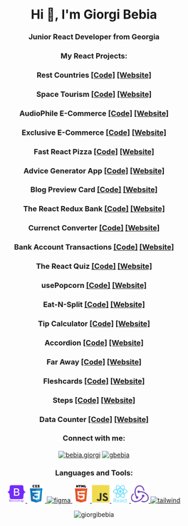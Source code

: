 <h1 align="center">Hi 👋, I'm Giorgi Bebia</h1>
    <h3 align="center">Junior React Developer from Georgia</h3>

<h3 align="center">My React Projects:</h3>

<div align="center">
      <h3>
        Rest Countries
        <a
          href="https://github.com/GiorgiBebia/Rest_Countries"
          target="blank"
          >[Code]</a
        >
        <a
          href="https://giorgibebia.github.io/Rest_Countries/"
          target="_blank"
          >[Website]</a
        >
      </h3>
</div>
<div align="center">
      <h3>
        Space Tourism
        <a
          href="https://github.com/GiorgiBebia/Space_Tourism_Frontend_Mentor"
          target="blank"
          >[Code]</a
        >
        <a
          href="https://giorgibebia.github.io/Space_Tourism_Frontend_Mentor/"
          target="_blank"
          >[Website]</a
        >
      </h3>
</div>
<div align="center">
      <h3>
        AudioPhile E-Commerce
        <a
          href="https://github.com/GiorgiBebia/AudioPhile_E-Commerce"
          target="blank"
          >[Code]</a
        >
        <a
          href="https://giorgibebia.github.io/AudioPhile_E-Commerce/"
          target="_blank"
          >[Website]</a
        >
      </h3>
</div>
<div align="center">
      <h3>
        Exclusive E-Commerce
        <a
          href="https://github.com/GiorgiBebia/Exclusive_E-Commerce"
          target="blank"
          >[Code]</a
        >
        <a
          href="https://giorgibebia.github.io/Exclusive_E-Commerce/"
          target="_blank"
          >[Website]</a
        >
      </h3>
</div>
<div align="center">
      <h3>
        Fast React Pizza
        <a
          href="https://github.com/GiorgiBebia/Fast_React_Pizza"
          target="blank"
          >[Code]</a
        >
        <a
          href="https://giorgibebia.github.io/Fast_React_Pizza/"
          target="_blank"
          >[Website]</a
        >
      </h3>
</div>
<div align="center">
      <h3>
        Advice Generator App
        <a
          href="https://github.com/GiorgiBebia/Advice_Generator_App"
          target="blank"
          >[Code]</a
        >
        <a
          href="https://giorgibebia.github.io/Advice_Generator_App/"
          target="_blank"
          >[Website]</a
        >
      </h3>
</div>
<div align="center">
      <h3>
        Blog Preview Card
        <a
          href="https://github.com/GiorgiBebia/Blog_Preview_Card_Frontend_Mentor"
          target="blank"
          >[Code]</a
        >
        <a
          href="https://giorgibebia.github.io/Blog_Preview_Card_Frontend_Mentor/"
          target="_blank"
          >[Website]</a
        >
      </h3>
</div>
<div align="center">
      <h3>
        The React Redux Bank
        <a
          href="https://github.com/GiorgiBebia/The_React_Redux_Bank"
          target="blank"
          >[Code]</a
        >
        <a
          href="https://giorgibebia.github.io/The_React_Redux_Bank/"
          target="_blank"
          >[Website]</a
        >
      </h3>
</div>
<div align="center">
      <h3>
        Currenct Converter
        <a
          href="https://github.com/GiorgiBebia/Currency_Converter"
          target="_blank"
          >[Code]</a
        >
        <a
          href="https://giorgibebia.github.io/Currency_Converter/"
          target="_blank"
          >[Website]</a
        >
      </h3>
</div>
<div align="center">
      <h3>
        Bank Account Transactions
        <a
          href="https://github.com/GiorgiBebia/Bank_Account_Transactions"
          target="_blank"
          >[Code]</a
        >
        <a
          href="https://giorgibebia.github.io/Bank_Account_Transactions/"
          target="_blank"
          >[Website]</a
        >
      </h3>
</div>
<div align="center">
      <h3>
        The React Quiz
        <a href="https://github.com/GiorgiBebia/The_React_Quiz" target="_blank"
          >[Code]</a
        >
        <a href="https://giorgibebia.github.io/The_React_Quiz/" target="_blank"
          >[Website]</a
        >
      </h3>
</div>
<div align="center">
      <h3>
        usePopcorn
        <a href="https://github.com/GiorgiBebia/usePopcorn" target="_blank"
          >[Code]</a
        >
        <a href="https://giorgibebia.github.io/usePopcorn/" target="_blank"
          >[Website]</a
        >
      </h3>
</div>
<div align="center">
      <h3>
        Eat-N-Split
        <a href="https://github.com/GiorgiBebia/Eat-N-Split" target="_blank"
          >[Code]</a
        >
        <a href="https://giorgibebia.github.io/Eat-N-Split/" target="_blank"
          >[Website]</a
        >
      </h3>
</div>
<div align="center">
      <h3>
        Tip Calculator
        <a href="https://github.com/GiorgiBebia/Tip_Calculator" target="_blank"
          >[Code]</a
        >
        <a href="https://giorgibebia.github.io/Tip_Calculator/" target="_blank"
          >[Website]</a
        >
      </h3>
</div>
<div align="center">
      <h3>
        Accordion
        <a href="https://github.com/GiorgiBebia/Accordion" target="_blank"
          >[Code]</a
        >
        <a href="https://giorgibebia.github.io/Accordion/" target="_blank"
          >[Website]</a
        >
      </h3>
</div>
<div align="center">
      <h3>
        Far Away
        <a href="https://github.com/GiorgiBebia/Far_Away" target="_blank"
          >[Code]</a
        >
        <a href="https://giorgibebia.github.io/Far_Away/" target="_blank"
          >[Website]</a
        >
      </h3>
</div>
<div align="center">
      <h3>
        Fleshcards
        <a href="https://github.com/GiorgiBebia/Flashcards" target="_blank"
          >[Code]</a
        >
        <a href="https://giorgibebia.github.io/Flashcards/" target="_blank"
          >[Website]</a
        >
      </h3>
</div>
<div align="center">
      <h3>
        Steps
        <a href="https://github.com/GiorgiBebia/Steps" target="_blank"
          >[Code]</a
        >
        <a href="https://giorgibebia.github.io/Steps/" target="_blank"
          >[Website]</a
        >
      </h3>
</div>
<div align="center">
      <h3>
        Data Counter
        <a href="https://github.com/GiorgiBebia/Data_Counter" target="_blank"
          >[Code]</a
        >
        <a href="https://giorgibebia.github.io/Data_Counter/" target="_blank"
          >[Website]</a
        >
      </h3>
</div>

<h3 align="center">Connect with me:</h3>
    <p align="center">
      <a href="https://fb.com/bebia.giorgi" target="_blank"
        ><img
          align="center"
          src="https://raw.githubusercontent.com/rahuldkjain/github-profile-readme-generator/master/src/images/icons/Social/facebook.svg"
          alt="bebia.giorgi"
          height="30"
          width="40"
      /></a>
      <a href="https://instagram.com/gbebia" target="_blank"
        ><img
          align="center"
          src="https://raw.githubusercontent.com/rahuldkjain/github-profile-readme-generator/master/src/images/icons/Social/instagram.svg"
          alt="gbebia"
          height="30"
          width="40"
      /></a>
    </p>

 <h3 align="center">Languages and Tools:</h3>
    <p align="center">
      <a href="https://getbootstrap.com" target="_blank" rel="noreferrer">
        <img
          src="https://raw.githubusercontent.com/devicons/devicon/master/icons/bootstrap/bootstrap-plain-wordmark.svg"
          alt="bootstrap"
          width="40"
          height="40"
        />
      </a>
      <a href="https://www.w3schools.com/css/" target="_blank" rel="noreferrer">
        <img
          src="https://raw.githubusercontent.com/devicons/devicon/master/icons/css3/css3-original-wordmark.svg"
          alt="css3"
          width="40"
          height="40"
        />
      </a>
      <a href="https://www.figma.com/" target="_blank" rel="noreferrer">
        <img
          src="https://www.vectorlogo.zone/logos/figma/figma-icon.svg"
          alt="figma"
          width="40"
          height="40"
        />
      </a>
      <a href="https://www.w3.org/html/" target="_blank" rel="noreferrer">
        <img
          src="https://raw.githubusercontent.com/devicons/devicon/master/icons/html5/html5-original-wordmark.svg"
          alt="html5"
          width="40"
          height="40"
        />
      </a>
      <a
        href="https://developer.mozilla.org/en-US/docs/Web/JavaScript"
        target="_blank"
        rel="noreferrer"
      >
        <img
          src="https://raw.githubusercontent.com/devicons/devicon/master/icons/javascript/javascript-original.svg"
          alt="javascript"
          width="40"
          height="40"
        />
      </a>
      <a href="https://reactjs.org/" target="_blank" rel="noreferrer">
        <img
          src="https://raw.githubusercontent.com/devicons/devicon/master/icons/react/react-original-wordmark.svg"
          alt="react"
          width="40"
          height="40"
        />
      </a>
      <a href="https://redux.js.org" target="_blank" rel="noreferrer">
        <img
          src="https://raw.githubusercontent.com/devicons/devicon/master/icons/redux/redux-original.svg"
          alt="redux"
          width="40"
          height="40"
        />
      </a>
      <a href="https://tailwindcss.com/" target="_blank" rel="noreferrer">
        <img
          src="https://www.vectorlogo.zone/logos/tailwindcss/tailwindcss-icon.svg"
          alt="tailwind"
          width="40"
          height="40"
        />
      </a>
    </p>

<p align="center">
      <img
        align="center"
        src="https://github-readme-stats.vercel.app/api/top-langs?username=giorgibebia&show_icons=true&locale=en&layout=compact"
        alt="giorgibebia"
      />
    </p>
